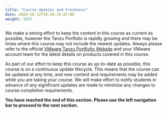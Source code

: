 ```yaml
---
title: "Course Updates and Freshness"
date: 2020-10-12T18:34:25-07:00
weight: 1025
---
```


We make a strong effort to keep the content in this course as current as
possible, however the Tanzu Portfolio is rapidly growing and there may
be times where this course may not include the newest updates. Always
please refer to the official [VMware Tanzu Portfiolio
Website](https://tanzu.vmware.com/tanzu) and your VMware account team
for the latest details on products covered in this course.

As part of our effort to keep this course as up-to-date as possible,
this course is on a continuous update lifecycle. This means that the
course can be updated at any time, and new content and requirements may
be added while you are taking your course. We will make effort to notify
students in advance of any significant updates are made to minimize any
changes to course completion requirements.

**You have reached the end of this section. Please use the left navigation bar to proceed to the next section.**
